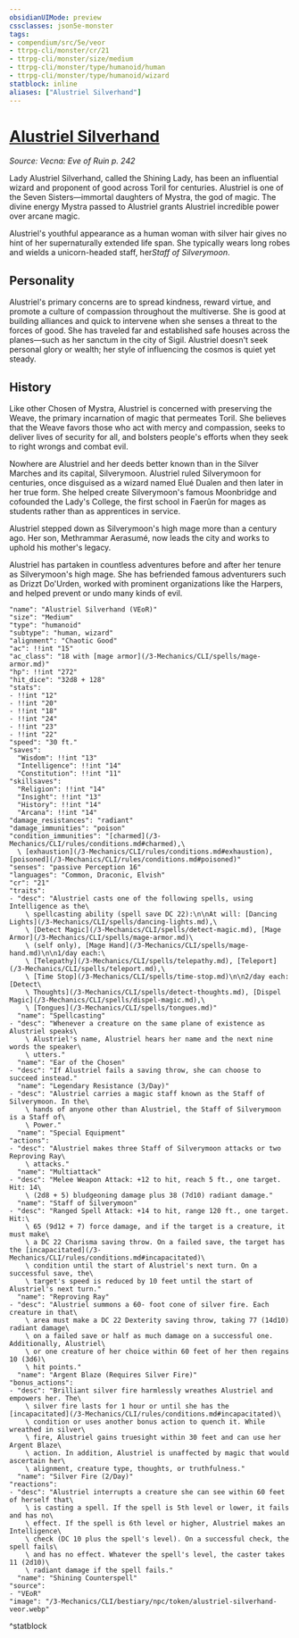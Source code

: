```yaml
---
obsidianUIMode: preview
cssclasses: json5e-monster
tags:
- compendium/src/5e/veor
- ttrpg-cli/monster/cr/21
- ttrpg-cli/monster/size/medium
- ttrpg-cli/monster/type/humanoid/human
- ttrpg-cli/monster/type/humanoid/wizard
statblock: inline
aliases: ["Alustriel Silverhand"]
---
```

# [Alustriel Silverhand](3-Mechanics\CLI\bestiary\npc/alustriel-silverhand-veor.md)
*Source: Vecna: Eve of Ruin p. 242*  

Lady Alustriel Silverhand, called the Shining Lady, has been an influential wizard and proponent of good across Toril for centuries. Alustriel is one of the Seven Sisters—immortal daughters of Mystra, the god of magic. The divine energy Mystra passed to Alustriel grants Alustriel incredible power over arcane magic.

Alustriel's youthful appearance as a human woman with silver hair gives no hint of her supernaturally extended life span. She typically wears long robes and wields a unicorn-headed staff, her*Staff of Silverymoon*.

## Personality

Alustriel's primary concerns are to spread kindness, reward virtue, and promote a culture of compassion throughout the multiverse. She is good at building alliances and quick to intervene when she senses a threat to the forces of good. She has traveled far and established safe houses across the planes—such as her sanctum in the city of Sigil. Alustriel doesn't seek personal glory or wealth; her style of influencing the cosmos is quiet yet steady.

## History

Like other Chosen of Mystra, Alustriel is concerned with preserving the Weave, the primary incarnation of magic that permeates Toril. She believes that the Weave favors those who act with mercy and compassion, seeks to deliver lives of security for all, and bolsters people's efforts when they seek to right wrongs and combat evil.

Nowhere are Alustriel and her deeds better known than in the Silver Marches and its capital, Silverymoon. Alustriel ruled Silverymoon for centuries, once disguised as a wizard named Elué Dualen and then later in her true form. She helped create Silverymoon's famous Moonbridge and cofounded the Lady's College, the first school in Faerûn for mages as students rather than as apprentices in service.

Alustriel stepped down as Silverymoon's high mage more than a century ago. Her son, Methrammar Aerasumé, now leads the city and works to uphold his mother's legacy.

Alustriel has partaken in countless adventures before and after her tenure as Silverymoon's high mage. She has befriended famous adventurers such as Drizzt Do'Urden, worked with prominent organizations like the Harpers, and helped prevent or undo many kinds of evil.

```statblock
"name": "Alustriel Silverhand (VEoR)"
"size": "Medium"
"type": "humanoid"
"subtype": "human, wizard"
"alignment": "Chaotic Good"
"ac": !!int "15"
"ac_class": "18 with [mage armor](/3-Mechanics/CLI/spells/mage-armor.md)"
"hp": !!int "272"
"hit_dice": "32d8 + 128"
"stats":
- !!int "12"
- !!int "20"
- !!int "18"
- !!int "24"
- !!int "23"
- !!int "22"
"speed": "30 ft."
"saves":
  "Wisdom": !!int "13"
  "Intelligence": !!int "14"
  "Constitution": !!int "11"
"skillsaves":
  "Religion": !!int "14"
  "Insight": !!int "13"
  "History": !!int "14"
  "Arcana": !!int "14"
"damage_resistances": "radiant"
"damage_immunities": "poison"
"condition_immunities": "[charmed](/3-Mechanics/CLI/rules/conditions.md#charmed),\
  \ [exhaustion](/3-Mechanics/CLI/rules/conditions.md#exhaustion), [poisoned](/3-Mechanics/CLI/rules/conditions.md#poisoned)"
"senses": "passive Perception 16"
"languages": "Common, Draconic, Elvish"
"cr": "21"
"traits":
- "desc": "Alustriel casts one of the following spells, using Intelligence as the\
    \ spellcasting ability (spell save DC 22):\n\nAt will: [Dancing Lights](/3-Mechanics/CLI/spells/dancing-lights.md),\
    \ [Detect Magic](/3-Mechanics/CLI/spells/detect-magic.md), [Mage Armor](/3-Mechanics/CLI/spells/mage-armor.md)\
    \ (self only), [Mage Hand](/3-Mechanics/CLI/spells/mage-hand.md)\n\n1/day each:\
    \ [Telepathy](/3-Mechanics/CLI/spells/telepathy.md), [Teleport](/3-Mechanics/CLI/spells/teleport.md),\
    \ [Time Stop](/3-Mechanics/CLI/spells/time-stop.md)\n\n2/day each: [Detect\
    \ Thoughts](/3-Mechanics/CLI/spells/detect-thoughts.md), [Dispel Magic](/3-Mechanics/CLI/spells/dispel-magic.md),\
    \ [Tongues](/3-Mechanics/CLI/spells/tongues.md)"
  "name": "Spellcasting"
- "desc": "Whenever a creature on the same plane of existence as Alustriel speaks\
    \ Alustriel's name, Alustriel hears her name and the next nine words the speaker\
    \ utters."
  "name": "Ear of the Chosen"
- "desc": "If Alustriel fails a saving throw, she can choose to succeed instead."
  "name": "Legendary Resistance (3/Day)"
- "desc": "Alustriel carries a magic staff known as the Staff of Silverymoon. In the\
    \ hands of anyone other than Alustriel, the Staff of Silverymoon is a Staff of\
    \ Power."
  "name": "Special Equipment"
"actions":
- "desc": "Alustriel makes three Staff of Silverymoon attacks or two Reproving Ray\
    \ attacks."
  "name": "Multiattack"
- "desc": "Melee Weapon Attack: +12 to hit, reach 5 ft., one target. Hit: 14\
    \ (2d8 + 5) bludgeoning damage plus 38 (7d10) radiant damage."
  "name": "Staff of Silverymoon"
- "desc": "Ranged Spell Attack: +14 to hit, range 120 ft., one target. Hit:\
    \ 65 (9d12 + 7) force damage, and if the target is a creature, it must make\
    \ a DC 22 Charisma saving throw. On a failed save, the target has the [incapacitated](/3-Mechanics/CLI/rules/conditions.md#incapacitated)\
    \ condition until the start of Alustriel's next turn. On a successful save, the\
    \ target's speed is reduced by 10 feet until the start of Alustriel's next turn."
  "name": "Reproving Ray"
- "desc": "Alustriel summons a 60- foot cone of silver fire. Each creature in that\
    \ area must make a DC 22 Dexterity saving throw, taking 77 (14d10) radiant damage\
    \ on a failed save or half as much damage on a successful one. Additionally, Alustriel\
    \ or one creature of her choice within 60 feet of her then regains 10 (3d6)\
    \ hit points."
  "name": "Argent Blaze (Requires Silver Fire)"
"bonus_actions":
- "desc": "Brilliant silver fire harmlessly wreathes Alustriel and empowers her. The\
    \ silver fire lasts for 1 hour or until she has the [incapacitated](/3-Mechanics/CLI/rules/conditions.md#incapacitated)\
    \ condition or uses another bonus action to quench it. While wreathed in silver\
    \ fire, Alustriel gains truesight within 30 feet and can use her Argent Blaze\
    \ action. In addition, Alustriel is unaffected by magic that would ascertain her\
    \ alignment, creature type, thoughts, or truthfulness."
  "name": "Silver Fire (2/Day)"
"reactions":
- "desc": "Alustriel interrupts a creature she can see within 60 feet of herself that\
    \ is casting a spell. If the spell is 5th level or lower, it fails and has no\
    \ effect. If the spell is 6th level or higher, Alustriel makes an Intelligence\
    \ check (DC 10 plus the spell's level). On a successful check, the spell fails\
    \ and has no effect. Whatever the spell's level, the caster takes 11 (2d10)\
    \ radiant damage if the spell fails."
  "name": "Shining Counterspell"
"source":
- "VEoR"
"image": "/3-Mechanics/CLI/bestiary/npc/token/alustriel-silverhand-veor.webp"
```
^statblock
